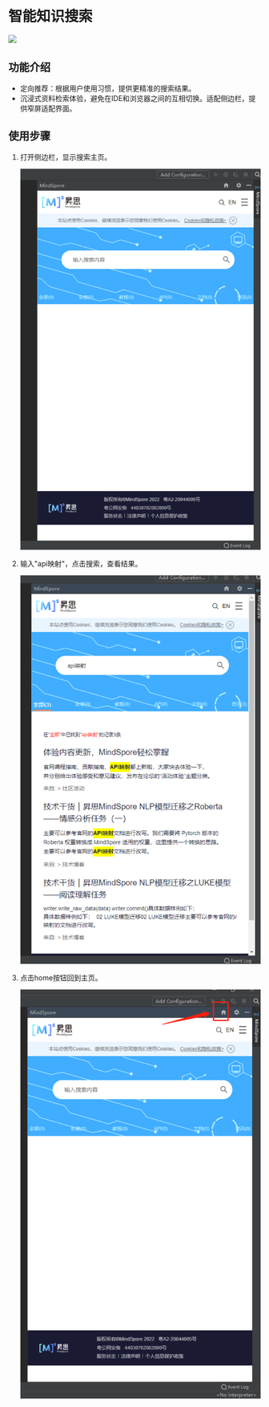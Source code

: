 # 智能知识搜索

<a href="https://gitee.com/mindspore/docs/blob/r2.0/docs/devtoolkit/docs/source_zh_cn/knowledge_search.md" target="_blank"><img src="https://mindspore-website.obs.cn-north-4.myhuaweicloud.com/website-images/r2.0/resource/_static/logo_source.png"></a>

## 功能介绍

* 定向推荐：根据用户使用习惯，提供更精准的搜索结果。
* 沉浸式资料检索体验，避免在IDE和浏览器之间的互相切换。适配侧边栏，提供窄屏适配界面。

## 使用步骤

1. 打开侧边栏，显示搜索主页。

   ![img](images/clip_image072.jpg)

2. 输入"api映射"，点击搜索，查看结果。

   ![img](images/clip_image074.jpg)

3. 点击home按钮回到主页。

   ![img](images/clip_image076.jpg)